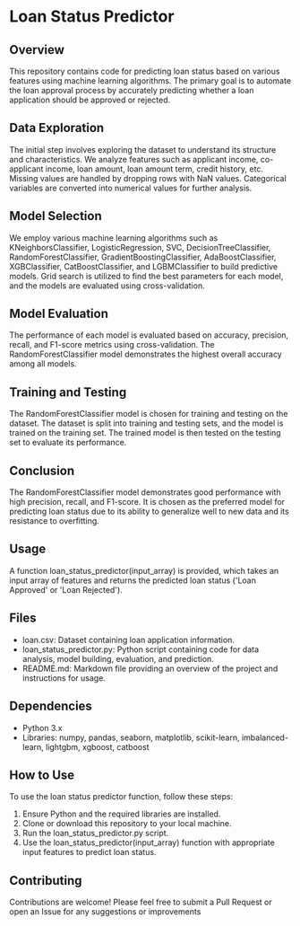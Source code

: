 # Loan Status Predictor

## Overview
This repository contains code for predicting loan status based on various features using machine learning algorithms. The primary goal is to automate the loan approval process by accurately predicting whether a loan application should be approved or rejected.

## Data Exploration
The initial step involves exploring the dataset to understand its structure and characteristics. We analyze features such as applicant income, co-applicant income, loan amount, loan amount term, credit history, etc. Missing values are handled by dropping rows with NaN values. Categorical variables are converted into numerical values for further analysis.

## Model Selection
We employ various machine learning algorithms such as KNeighborsClassifier, LogisticRegression, SVC, DecisionTreeClassifier, RandomForestClassifier, GradientBoostingClassifier, AdaBoostClassifier, XGBClassifier, CatBoostClassifier, and LGBMClassifier to build predictive models. Grid search is utilized to find the best parameters for each model, and the models are evaluated using cross-validation.

## Model Evaluation
The performance of each model is evaluated based on accuracy, precision, recall, and F1-score metrics using cross-validation. The RandomForestClassifier model demonstrates the highest overall accuracy among all models.

## Training and Testing
The RandomForestClassifier model is chosen for training and testing on the dataset. The dataset is split into training and testing sets, and the model is trained on the training set. The trained model is then tested on the testing set to evaluate its performance.

## Conclusion
The RandomForestClassifier model demonstrates good performance with high precision, recall, and F1-score. It is chosen as the preferred model for predicting loan status due to its ability to generalize well to new data and its resistance to overfitting.

## Usage
A function loan_status_predictor(input_array) is provided, which takes an input array of features and returns the predicted loan status ('Loan Approved' or 'Loan Rejected').

## Files
- loan.csv: Dataset containing loan application information.
- loan_status_predictor.py: Python script containing code for data analysis, model building, evaluation, and prediction.
- README.md: Markdown file providing an overview of the project and instructions for usage.
## Dependencies
- Python 3.x
- Libraries: numpy, pandas, seaborn, matplotlib, scikit-learn, imbalanced-learn, lightgbm, xgboost, catboost
## How to Use
To use the loan status predictor function, follow these steps:

1. Ensure Python and the required libraries are installed.
2. Clone or download this repository to your local machine.
3. Run the loan_status_predictor.py script.
4. Use the loan_status_predictor(input_array) function with appropriate input features to predict loan status.

## Contributing
Contributions are welcome! Please feel free to submit a Pull Request or open an Issue for any suggestions or improvements
